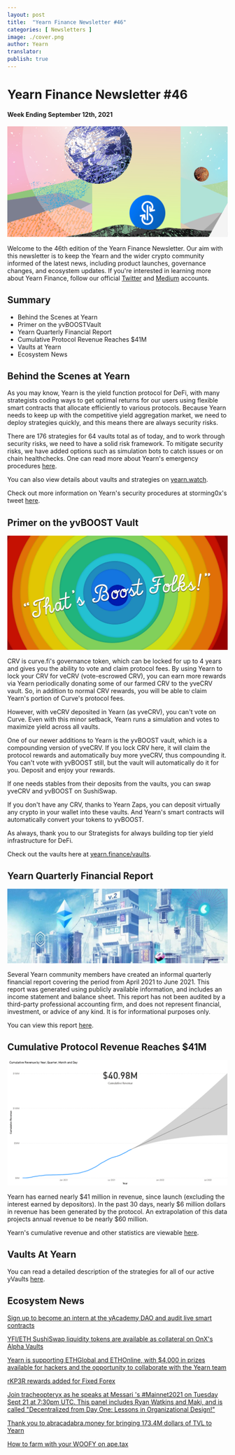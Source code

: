 ```yaml
---
layout: post
title:  "Yearn Finance Newsletter #46"
categories: [ Newsletters ]
image: ./cover.png
author: Yearn
translator:
publish: true
---
```


# Yearn Finance Newsletter #46
#### Week Ending September 12th, 2021


![](image1.png)




Welcome to the 46th edition of the Yearn Finance Newsletter. Our aim with this newsletter is to keep the Yearn and the wider crypto community informed of the latest news, including product launches, governance changes, and ecosystem updates. If you're interested in learning more about Yearn Finance, follow our official [Twitter](https://twitter.com/iearnfinance) and [Medium](https://medium.com/iearn) accounts.

## **Summary**

- Behind the Scenes at Yearn  
- Primer on the yvBOOSTVault  
- Yearn Quarterly Financial Report  
- Cumulative Protocol Revenue Reaches $41M   
- Vaults at Yearn  
- Ecosystem News


## **Behind the Scenes at Yearn**

As you may know, Yearn is the yield function protocol for DeFi, with many strategists coding ways to get optimal returns for our users using flexible smart contracts that allocate efficiently to various protocols. Because Yearn needs to keep up with the competitive yield aggregation market, we need to deploy strategies quickly, and this means there are always security risks.

There are 176 strategies for 64 vaults total as of today, and to work through security risks, we need to have a solid risk framework. To mitigate security risks, we have added options such as simulation bots to catch issues or on chain healthchecks. One can read more about Yearn's emergency procedures [here](https://github.com/yearn/yearn-devdocs/blob/master/docs/developers/v2/EMERGENCY.md).

You can also view details about vaults and strategies on [yearn.watch](https://yearn.watch/).

Check out more information on Yearn's security procedures at storming0x's tweet [here](https://twitter.com/storming0x/status/1436851219864059906).

## **Primer on the yvBOOST Vault**

![](image2.png)

CRV is curve.fi's governance token, which can be locked for up to 4 years and gives you the ability to vote and claim protocol fees. By using Yearn to lock your CRV for veCRV (vote-escrowed CRV), you can earn more rewards via Yearn periodically donating some of our farmed CRV to the yveCRV vault. So, in addition to normal CRV rewards, you will be able to claim Yearn's portion of Curve's protocol fees.

However, with veCRV deposited in Yearn (as yveCRV), you can't vote on Curve. Even with this minor setback, Yearn runs a simulation and votes to maximize yield across all vaults.

One of our newer additions to Yearn is the yvBOOST vault, which is a compounding version of yveCRV. If you lock CRV here, it will claim the protocol rewards and automatically buy more yveCRV, thus compounding it. You can't vote with yvBOOST still, but the vault will automatically do it for you. Deposit and enjoy your rewards.

If one needs stables from their deposits from the vaults, you can swap yveCRV and yvBOOST on SushiSwap.

If you don't have any CRV, thanks to Yearn Zaps, you can deposit virtually any crypto in your wallet into these vaults. And Yearn's smart contracts will automatically convert your tokens to yvBOOST.

As always, thank you to our Strategists for always building top tier yield infrastructure for DeFi.

Check out the vaults here at [yearn.finance/vaults](https://yearn.finance/vaults).

## **Yearn Quarterly Financial Report**

![](image3.png)

Several Yearn community members have created an informal quarterly financial report covering the period from April 2021 to June 2021. This report was generated using publicly available information, and includes an income statement and balance sheet. This report has not been audited by a third-party professional accounting firm, and does not represent financial, investment, or advice of any kind. It is for informational purposes only.

You can view this report [here](https://github.com/yearn/yearn-pm/blob/master/financials/reports/2021Q2-yearn-quarterly-report.pdf).

## **Cumulative Protocol Revenue Reaches $41M**

![](image4.png)

Yearn has earned nearly $41 million in revenue, since launch (excluding the interest earned by depositors). In the past 30 days, nearly $6 million dollars in revenue has been generated by the protocol. An extrapolation of this data projects annual revenue to be nearly $60 million.

Yearn's cumulative revenue and other statistics are viewable [here](https://www.yfistats.com/).

## **Vaults At Yearn**

You can read a detailed description of the strategies for all of our active yVaults [here](https://medium.com/yearn-state-of-the-vaults/the-vaults-at-yearn-9237905ffed3).

## **Ecosystem News**

[Sign up to become an intern at the yAcademy DAO and audit live smart contracts](https://twitter.com/yAcademyDAO/status/1435866622556659717)

[YFI/ETH SushiSwap liquidity tokens are available as collateral on OnX's Alpha Vaults](https://twitter.com/OnXFinance/status/1435229990681972741)

[Yearn is supporting ETHGlobal and ETHOnline, with $4,000 in prizes available for hackers and the opportunity to collaborate with the Yearn team](https://twitter.com/iearnfinance/status/1436302183545196546)

[rKP3R rewards added for Fixed Forex](https://twitter.com/thekeep3r/status/1437402914474037256)

[Join tracheopteryx as he speaks at Messari 's #Mainnet2021 on Tuesday Sept 21 at 7:30pm UTC. This panel includes Ryan Watkins and Maki, and is called "Decentralized from Day One: Lessons in Organizational Design!"](https://twitter.com/tracheopteryx/status/1436257062971977729)

[Thank you to abracadabra.money for bringing 173.4M dollars of TVL to Yearn](https://twitter.com/danielesesta/status/1437372628054982663?s=20)

[How to farm with your WOOFY on ape.tax](https://twitter.com/ape_tax/status/1436908119817211913?s=20)
